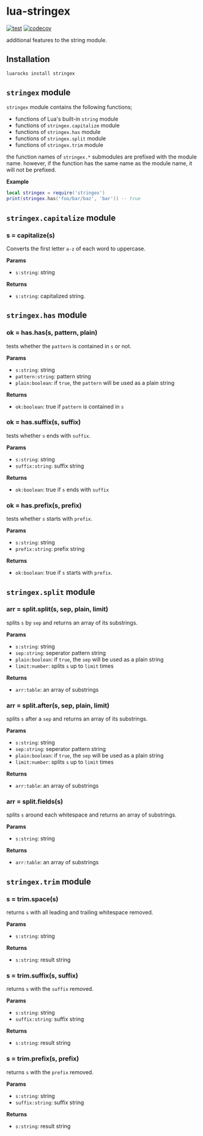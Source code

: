 # lua-stringex

[![test](https://github.com/mah0x211/lua-stringex/actions/workflows/test.yml/badge.svg)](https://github.com/mah0x211/lua-stringex/actions/workflows/test.yml)
[![codecov](https://codecov.io/gh/mah0x211/lua-stringex/branch/master/graph/badge.svg)](https://codecov.io/gh/mah0x211/lua-stringex)

additional features to the string module.

## Installation

```sh
luarocks install stringex
```


## `stringex` module

`stringex` module contains the following functions;

- functions of Lua's built-in `string` module
- functions of `stringex.capitalize` module
- functions of `stringex.has` module
- functions of `stringex.split` module
- functions of `stringex.trim` module

the function names of `stringex.*` submodules are prefixed with the module name.
however, if the function has the same name as the module name, it will not be prefixed.

**Example**
```lua
local stringex = require('stringex')
print(stringex.has('foo/bar/baz', 'bar')) -- true
```

## `stringex.capitalize` module

### s = capitalize(s)

Converts the first letter `a-z` of each word to uppercase.

**Params**

- `s:string`: string

**Returns**

- `s:string`: capitalized string.


## `stringex.has` module

### ok = has.has(s, pattern, plain)

tests whether the `pattern` is contained in `s` or not.

**Params**

- `s:string`: string
- `pattern:string`: pattern string
- `plain:boolean`: if `true`, the `pattern` will be used as a plain string

**Returns**

- `ok:boolean`: true if `pattern` is contained in `s`


### ok = has.suffix(s, suffix)

tests whether `s` ends with `suffix`.

**Params**

- `s:string`: string
- `suffix:string`: suffix string

**Returns**

- `ok:boolean`: true if `s` ends with `suffix`

    
### ok = has.prefix(s, prefix)

tests whether `s` starts with `prefix`.

**Params**

- `s:string`: string
- `prefix:string`: prefix string

**Returns**

- `ok:boolean`: true if `s` starts with `prefix`.


## `stringex.split` module


### arr = split.split(s, sep, plain, limit)

splits `s` by `sep` and returns an array of its substrings.

**Params**

- `s:string`: string
- `sep:string`: seperator pattern string
- `plain:boolean`: if `true`, the `sep` will be used as a plain string
- `limit:number`: splits `s` up to `limit` times

**Returns**

- `arr:table`: an array of substrings


### arr = split.after(s, sep, plain, limit)

splits `s` after a `sep` and returns an array of its substrings.

**Params**

- `s:string`: string
- `sep:string`: seperator pattern string
- `plain:boolean`: if `true`, the `sep` will be used as a plain string
- `limit:number`: splits `s` up to `limit` times

**Returns**

- `arr:table`: an array of substrings


### arr = split.fields(s)

splits `s` around each whitespace and returns an array of substrings.

**Params**

- `s:string`: string

**Returns**

- `arr:table`: an array of substrings


## `stringex.trim` module


### s = trim.space(s)

returns `s` with all leading and trailing whitespace removed.

**Params**

- `s:string`: string

**Returns**

- `s:string`: result string


### s = trim.suffix(s, suffix)

returns `s` with the `suffix` removed.

**Params**

- `s:string`: string
- `suffix:string`: suffix string

**Returns**

- `s:string`: result string


### s = trim.prefix(s, prefix)

returns `s` with the `prefix` removed.

**Params**

- `s:string`: string
- `suffix:string`: suffix string

**Returns**

- `s:string`: result string

